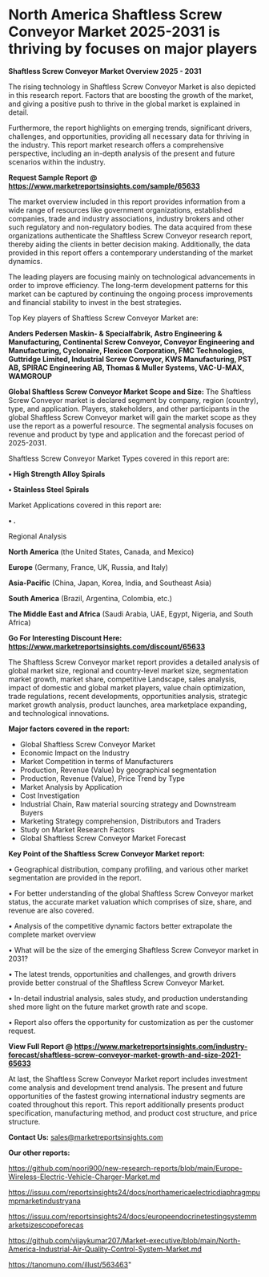 # North America Shaftless Screw Conveyor Market 2025-2031 is thriving by focuses on major players

<Strong> Shaftless Screw Conveyor Market Overview 2025 - 2031</strong>

The rising technology in Shaftless Screw Conveyor Market is also depicted in this research report. Factors that are boosting the growth of the market, and giving a positive push to thrive in the global market is explained in detail.

Furthermore, the report highlights on emerging trends, significant drivers, challenges, and opportunities, providing all necessary data for thriving in the industry. This report market research offers a comprehensive perspective, including an in-depth analysis of the present and future scenarios within the industry.

<strong>Request Sample Report @ <a href=https://www.marketreportsinsights.com/sample/65633>https://www.marketreportsinsights.com/sample/65633</a></strong>

The market overview included in this report provides information from a wide range of resources like government organizations, established companies, trade and industry associations, industry brokers and other such regulatory and non-regulatory bodies. The data acquired from these organizations authenticate the Shaftless Screw Conveyor research report, thereby aiding the clients in better decision making. Additionally, the data provided in this report offers a contemporary understanding of the market dynamics.

The leading players are focusing mainly on technological advancements in order to improve efficiency. The long-term development patterns for this market can be captured by continuing the ongoing process improvements and financial stability to invest in the best strategies.

Top Key players of Shaftless Screw Conveyor Market are:

<strong>Anders Pedersen Maskin- & Specialfabrik, Astro Engineering & Manufacturing, Continental Screw Conveyor, Conveyor Engineering and Manufacturing, Cyclonaire, Flexicon Corporation, FMC Technologies, Guttridge Limited, Industrial Screw Conveyor, KWS Manufacturing, PST AB, SPIRAC Engineering AB, Thomas & Muller Systems, VAC-U-MAX, WAMGROUP</strong>

<strong><b>Global Shaftless Screw Conveyor Market Scope and Size:</b></strong>
The Shaftless Screw Conveyor market is declared segment by company, region (country), type, and application. Players, stakeholders, and other participants in the global Shaftless Screw Conveyor market will gain the market scope as they use the report as a powerful resource. The segmental analysis focuses on revenue and product by type and application and the forecast period of 2025-2031.

Shaftless Screw Conveyor Market Types covered in this report are:

<strong>• High Strength Alloy Spirals

• Stainless Steel Spirals</strong>

Market Applications covered in this report are:

<strong>• .</strong> 

Regional Analysis

<strong>North America</strong> (the United States, Canada, and Mexico)

<strong>Europe</strong> (Germany, France, UK, Russia, and Italy)

<strong>Asia-Pacific</strong> (China, Japan, Korea, India, and Southeast Asia)

<strong>South America</strong> (Brazil, Argentina, Colombia, etc.)

<strong>The Middle East and Africa</strong> (Saudi Arabia, UAE, Egypt, Nigeria, and South Africa)

<strong>Go For Interesting Discount Here: <a href=https://www.marketreportsinsights.com/discount/65633>https://www.marketreportsinsights.com/discount/65633</a></strong>

The Shaftless Screw Conveyor market report provides a detailed analysis of global market size, regional and country-level market size, segmentation market growth, market share, competitive Landscape, sales analysis, impact of domestic and global market players, value chain optimization, trade regulations, recent developments, opportunities analysis, strategic market growth analysis, product launches, area marketplace expanding, and technological innovations.

<strong><b>Major factors covered in the report:</b></strong>
<ul>
  <li>Global Shaftless Screw Conveyor Market </li>
  <li>Economic Impact on the Industry</li>
  <li>Market Competition in terms of Manufacturers</li>
  <li>Production, Revenue (Value) by geographical segmentation</li>
  <li>Production, Revenue (Value), Price Trend by Type</li>
  <li>Market Analysis by Application</li>
  <li>Cost Investigation</li>
  <li>Industrial Chain, Raw material sourcing strategy and Downstream Buyers</li>
  <li>Marketing Strategy comprehension, Distributors and Traders</li>
  <li>Study on Market Research Factors</li>
  <li>Global Shaftless Screw Conveyor Market Forecast</li>
</ul>

<strong><b>Key Point of the Shaftless Screw Conveyor Market report:</b></strong>

• Geographical distribution, company profiling, and various other market segmentation are provided in the report.

• For better understanding of the global Shaftless Screw Conveyor market status, the accurate market valuation which comprises of size, share, and revenue are also covered.

• Analysis of the competitive dynamic factors better extrapolate the complete market overview

• What will be the size of the emerging Shaftless Screw Conveyor market in 2031?

• The latest trends, opportunities and challenges, and growth drivers provide better construal of the Shaftless Screw Conveyor Market.

• In-detail industrial analysis, sales study, and production understanding shed more light on the future market growth rate and scope.

• Report also offers the opportunity for customization as per the customer request.

<strong><b>View Full Report @ <a href=https://www.marketreportsinsights.com/industry-forecast/shaftless-screw-conveyor-market-growth-and-size-2021-65633>https://www.marketreportsinsights.com/industry-forecast/shaftless-screw-conveyor-market-growth-and-size-2021-65633</a></b></strong>


At last, the Shaftless Screw Conveyor Market report includes investment come analysis and development trend analysis. The present and future opportunities of the fastest growing international industry segments are coated throughout this report. This report additionally presents product specification, manufacturing method, and product cost structure, and price structure.

<strong>Contact Us:</strong>
sales@marketreportsinsights.com

<strong>Our other reports:</strong>

<a href=https://github.com/noori900/new-research-reports/blob/main/Europe-Wireless-Electric-Vehicle-Charger-Market.md>https://github.com/noori900/new-research-reports/blob/main/Europe-Wireless-Electric-Vehicle-Charger-Market.md</a>

<a href=https://issuu.com/reportsinsights24/docs/northamericaelectricdiaphragmpumpmarketindustryana>https://issuu.com/reportsinsights24/docs/northamericaelectricdiaphragmpumpmarketindustryana</a>

<a href=https://issuu.com/reportsinsights24/docs/europeendocrinetestingsystemmarketsizescopeforecas>https://issuu.com/reportsinsights24/docs/europeendocrinetestingsystemmarketsizescopeforecas</a>

<a href=https://github.com/vijaykumar207/Market-executive/blob/main/North-America-Industrial-Air-Quality-Control-System-Market.md>https://github.com/vijaykumar207/Market-executive/blob/main/North-America-Industrial-Air-Quality-Control-System-Market.md</a>

<a href=https://tanomuno.com/illust/563463>https://tanomuno.com/illust/563463</a>"
